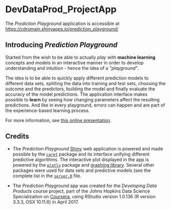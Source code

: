# DevDataProd_ProjectApp

The *Prediction Playground* application is accessible at https://cdromain.shinyapps.io/prediction_playground/

## Introducing *Prediction Playground*

Started from the wish to be able to actually *play* with **machine learning** concepts and models in an interactive manner in order to develop understanding and intuition - hence the idea of a *"playground"*.     

The idea is to be able to quickly apply different prediction models to different data sets, splitting the data into training and test sets, choosing the outcome and the predictors, building the model and finally evaluate the accuracy of the model predictions. The application interface makes possible to **learn** by seeing how changing parameters affect the resulting predictions. And like in every playground, errors can happen and are part of the experience-based learning process.

For more information, see [this online presentation](https://cdromain.github.io/DevDataProd_ProjectPres/).

## Credits

- The *Prediction Playground* [Shiny](https://shiny.rstudio.com/) web application is powered and made possible by the [`caret`](https://topepo.github.io/caret/) package and its interface unifying different predictive algorithms. The interactive plot displayed in the app is powered by the [`plotly`](https://cran.r-project.org/web/packages/plotly/index.html) package and [graphing library](https://plot.ly/r/). Several other packages were used for data sets and predictive models (see the complete list in the [`server.R`](https://github.com/cdromain/DevDataProd_ProjectApp/blob/master/server.R) file.

- The *Prediction Playground* app was created for the *Developing Data Products* course project, part of the Johns Hopkins Data Science Specialization on [Coursera](http://coursera.org/), using RStudio version 1.0.136 (R version 3.3.3, OSX 10.11.6) in April 2017.


